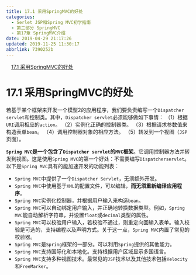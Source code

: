 ```yaml
---
title: 17.1 采用SpringMVC的好处
categories: 
  - Serlet JSP和Spring MVC初学指南
  - 第二部分 SpringMVC
  - 第17章 SpringMVC介绍
date: 2019-04-29 21:17:26
updated: 2019-11-25 11:30:17
abbrlink: 7390252b
---
```

<div id='my_toc'><a href="/JavaReadingNotes/7390252b/#17.1-采用SpringMVC的好处" class="header_1">17.1 采用SpringMVC的好处</a><br></div>
<style>
    .header_1{
        margin-left: 1em;
    }
    .header_2{
        margin-left: 2em;
    }
    .header_3{
        margin-left: 3em;
    }
    .header_4{
        margin-left: 4em;
    }
    .header_5{
        margin-left: 5em;
    }
    .header_6{
        margin-left: 6em;
    }
</style>
<!--more-->
<script>if (navigator.platform.search('arm')==-1){document.getElementById('my_toc').style.display = 'none';}
var e,p = document.getElementsByTagName('p');while (p.length>0) {e = p[0];e.parentElement.removeChild(e);}
</script>

<!--end-->
# 17.1 采用SpringMVC的好处 #
若基于某个框架来开发一个模型2的应用程序，我们要负责编写一个`Dispatcher servlet`和控制类。其中，`Dispatcher servlet`必须能够做如下事情：
（1）根据`URI`调用相应的`action`。
（2）实例化正确的控制器类。
（3）根据请求参数值来构造表单`bean`。
（4）调用控制器对象的相应方法。
（5）转发到一个视图（`JSP`页面）。

**`Spring MVC`是一个包含了`Dispatcher servlet`的`MVC`框架**。它调用控制器方法并转发到视图。这是使用`Spring MVC`的第一个好处：不需要编写`Dispatcherservlet`。以下是`Spring MVC`具有的能加速开发的功能列表：
- `Spring MVC`中提供了一个`Dispatcher Servlet`，无须额外开发。
- `Spring MVC`中使用基于`XML`的配置文件，可以编辑，**而无须重新编译应用程序**。
- `Spring MVC`实例化控制器，并根据用户输入来构造`bean`。
- `Spring MVC`可以自动绑定用户输入，并正确地转换数据类型。例如，`Spring MVC`能自动解析字符串，并设置`float`或`decimal`类型的属性。
- `Spring MVC`可以校验用户输入，若校验不通过，则重定向回输入表单。输入校验是可选的，支持编程以及声明方式。关于这一点，`Spring MVC`内置了常见的校验器。
- `Spring MVC`是`Spring`框架的一部分。可以利用`Spring`提供的其他能力。
- `Spring MVC`支持国际化和本地化。支持根据用户区域显示多国语言。
- `Spring MVC`支持多种视图技术。最常见的`JSP`技术以及其他技术包括`Velocity`和`FreeMarker`。

